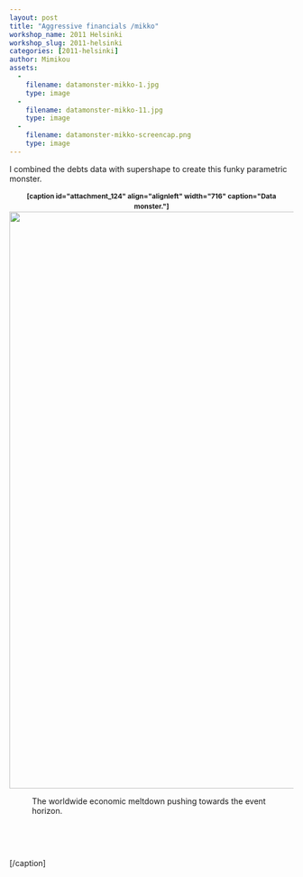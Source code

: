 ```yaml
---
layout: post
title: "Aggressive financials /mikko"
workshop_name: 2011 Helsinki
workshop_slug: 2011-helsinki
categories: [2011-helsinki]
author: Mimikou 
assets:
  -
    filename: datamonster-mikko-1.jpg
    type: image
  -
    filename: datamonster-mikko-11.jpg
    type: image
  -
    filename: datamonster-mikko-screencap.png
    type: image
---
```

I combined the debts data with supershape to create this funky parametric monster.
<div class="mceTemp" style="text-align: center"><span style="font-size: 12px;line-height: 18px"><strong>

[caption id="attachment_124" align="alignleft" width="716" caption="Data monster."]<a rel="attachment wp-att-124" href="http://workshops.nodebox.net/2011-2/aggressive-financials/datamonster-mikko-1-2/"><img class="size-large wp-image-124" src="http://workshops.nodebox.net/2011-2/wp-content/uploads/2011/05/datamonster-mikko-11-716x1024.jpg" alt="" width="716" height="1024" /></a></dt> </dl></div>
</strong><strong>
</strong>
</span></div>
<div class="mceTemp"><dl> <dd>The worldwide economic meltdown pushing towards the event horizon.</dd> </dl></div>
&nbsp;

&nbsp;

[/caption]
